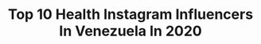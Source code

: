 ---
title: Top 10 Health Instagram Influencers In Venezuela In 2020
description: >-
  Find top health Instagram influencers in Venezuela in 2020. Most popular hashtags: #venezuela #coronavirus #caracas #quedateencasa.
platform: Instagram
profiles:
  - username: "mariaangellagraziano_"
    fullname: >-
      ᴍᴀʀɪᴀ ᴀɴɢᴇʟʟᴀ ɢʀᴀᴢɪᴀɴᴏ
    location: "Venezuela"
    followers: 3846
    engagement: 1227
    commentsToLikes: 0.059812
    id: ck600tmoee8yj0i145f6018vf
    verified: false
    hashtags: "#reto2semanas0az, #miranda1750, #tamanacofitgames, #bff"
  - username: "lalybreortiz"
    fullname: >-
      Laly Ortiz
    location: "Venezuela"
    followers: 4317
    engagement: 967
    commentsToLikes: 0.081921
    id: ck6tngevn9sgb0j71optsi41a
    verified: false
    hashtags: "#comidavegetariana, #vegetariano, #vegetarianfoodporn"
  - username: "valenegron_"
    fullname: >-
      Valeria Negrón
    location: "Venezuela"
    followers: 2599
    engagement: 1733
    commentsToLikes: 0.076634
    id: ck15s3eq8b0ss0i19q6shs6gs
    verified: false
    hashtags: "#bodahomesparra"
  - username: "makeitgrain"
    fullname: >-
      Andrea Sambrano
    location: "Venezuela"
    followers: 32526
    engagement: 423
    commentsToLikes: 0.041219
    id: ck15qt0cw4htp0i19o8g6i5dn
    verified: false
    hashtags: "#yomequedoencasa, #retoencasamig, #foodporn, #lacasadepapel"
  - username: "morellafitness"
    fullname: >-
      Morella Potolicchio Villalba
    location: "Venezuela"
    followers: 36215
    engagement: 177
    commentsToLikes: 0.041822
    id: ck15sckg2cbp50i19o02ptrgu
    verified: false
    hashtags: "#superwoman, #embarazo, #bananacake, #morefitworkout"
  - username: "gcolasante"
    fullname: >-
      G R A C I E L L A
    location: "Venezuela"
    followers: 22549
    engagement: 630
    commentsToLikes: 0.058360
    id: ck6ubvakpbwpt0j71e7s6e5no
    verified: false
    hashtags: "#gcfit, #mujer, #faith, #style"
  - username: "skinnoshame"
    fullname: >-
      Constanza Concha🌴
    location: "Venezuela"
    followers: 18051
    engagement: 1291
    commentsToLikes: 0.040950
    id: ck14hkb1taqql0i19bjkj6wyd
    verified: false
    hashtags: "#covid, #awareness, #iamnotmyskin, #acneawareness"
  - username: "katheeruiz"
    fullname: >-
      Creativa Empedernida 🧠
    location: "Venezuela"
    followers: 11288
    engagement: 661
    commentsToLikes: 0.095015
    id: ck15qqb1p44pc0i1995l935ut
    verified: false
    hashtags: "#bluemonday, #ketoseacabo, #flamingleparty, #keto"
  - username: "veruskasanquiz"
    fullname: >-
      Veruska Sánquiz 🔥
    location: "Venezuela"
    followers: 13394
    engagement: 818
    commentsToLikes: 0.047220
    id: ck6031ydfkjm80i14wqy8fzfn
    verified: false
    hashtags: "#deporte, #ciudadguayana, #makeup, #fotografia"
  - username: "themarianamontoya"
    fullname: >-
      Mariana Montoya
    location: "Venezuela"
    followers: 8692
    engagement: 207
    commentsToLikes: 0.092936
    id: ck6ub73fe7vas0j710pcouaqu
    verified: false
    hashtags: "#fit9, #quarentine, #lifeblogger, #beautyful"
---